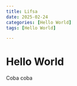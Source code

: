 ```yaml
---
title: Lifsa
date: 2025-02-24
categories: [Hello World]
tags: [Hello World]

---
```


# Hello World

Coba coba